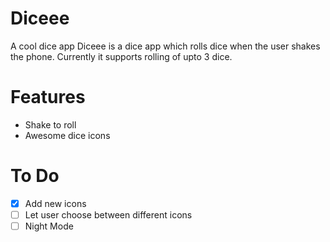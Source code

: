 # Diceee
A cool dice app
Diceee is a dice app which rolls dice when the user shakes the phone. 
Currently it supports rolling of upto 3 dice.

# Features
  - Shake to roll
  - Awesome dice icons
  
# To Do
  - [x] Add new icons
  - [ ] Let user choose between different icons
  - [ ] Night Mode
